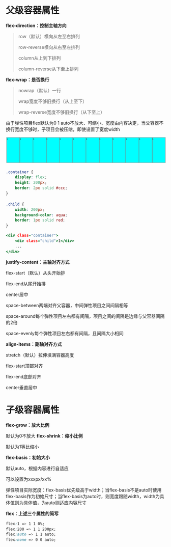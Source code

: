 # 父级容器属性

**flex-direction：控制主轴方向**

> row（默认）横向从左至右排列
>
> row-reverse横向从右至左排列
>
> column从上到下排列
>
> column-reverse从下至上排列

**flex-wrap：是否换行**

> nowrap（默认）一行
>
> wrap宽度不够旧换行（从上至下）
>
> wrap-reverse宽度不够旧换行（从下至上）

由于弹性项目flex默认为0 1 auto不放大、可缩小、宽度由内容决定，当父容器不换行宽度不够时，子项目会被压缩，即使设置了宽度width

![image-20250930164336051](README.assets/image-20250930164336051.png)

```css
.container {
    display: flex;
    height: 200px;
    border: 2px solid #ccc;
}

.child {
    width: 200px;
    background-color: aqua;
    border: 1px solid red;
}
```

```htm
<div class="container">
    <div class="child">1</div>
    ...
</div>
```

**justify-content：主轴对齐方式**

flex-start（默认）从头开始排

flex-end从尾开始排

center居中

space-between两端对齐父容器，中间弹性项目之间间隔相等

space-around每个弹性项目左右都有间隔，项目之间的间隔是边缘与父容器间隔的2倍

space-evenly每个弹性项目左右都有间隔，且间隔大小相同

**align-items：副轴对齐方式**

stretch（默认）拉伸填满容器高度

flex-start顶部对齐

flex-end底部对齐

center垂直居中

# 子级容器属性

**flex-grow：放大比例**

默认为0不放大
**flex-shrink：缩小比例**

默认为1等比缩小

**flex-basis：初始大小**

默认auto，根据内容进行自适应

可以设置为xxxpx/xx%

弹性项目实际宽度：flex-basis优先级高于width；当flex-basis不是auto时使用flex-basis作为初始尺寸；当flex-basis为auto时，则宽度跟随width，width为具体值则为具体值，为auto则适应内容尺寸

**flex：上述三个属性的简写**

```css
flex:1 => 1 1 0%;
flex:200 => 1 1 200px;
flex:auto => 1 1 auto;
flex:none => 0 0 auto;
```



